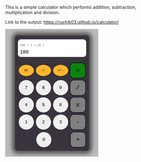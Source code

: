  This is a simple calculator which performs addition, subtraction, multiplication and division.
 
 Link to the output: https://ruchik03.github.io/calculator/
 
 <img src = "OutputImage/calculator.png" width = "300" align="center" >
 

